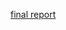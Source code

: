 [final report](https://docs.google.com/document/d/1fH3RsMy04rsaYNOkFfGRzeG5sgFC1vzaKWQNVHccDOI/edit?usp=sharing)  
